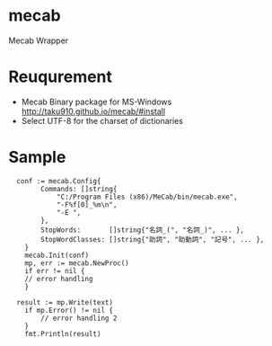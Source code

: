 # mecab
Mecab Wrapper

# Reuqurement
- Mecab Binary package for MS-Windows http://taku910.github.io/mecab/#install
- Select UTF-8 for the charset of dictionaries

# Sample

```
  conf := mecab.Config{
		Commands: []string{
			"C:/Program Files (x86)/MeCab/bin/mecab.exe",
			"-F%f[0]_%m\n",
			"-E ",
		},
		StopWords:       []string{"名詞_(", "名詞_)", ... },
		StopWordClasses: []string{"助詞", "助動詞", "記号", ... },
	}
	mecab.Init(conf)
	mp, err := mecab.NewProc()
	if err != nil {
    // error handling
	}
  
  result := mp.Write(text)
	if mp.Error() != nil {
		// error handling 2
	}
	fmt.Println(result)
  
```
